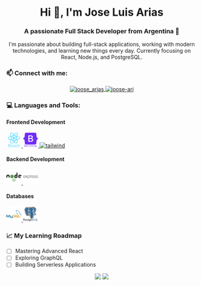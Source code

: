 <h1 align="center">Hi 👋, I'm Jose Luis Arias</h1>
<h3 align="center">A passionate Full Stack Developer from Argentina 🚀</h3>

<p align="center">
  I'm passionate about building full-stack applications, working with modern technologies, and learning new things every day. Currently focusing on React, Node.js, and PostgreSQL.
</p>

### 📫 Connect with me:
<p align="center">
  <a href="https://twitter.com/joose_arias" target="blank">
    <img align="center" src="https://img.shields.io/badge/Twitter-1DA1F2?style=for-the-badge&logo=twitter&logoColor=white" alt="joose_arias" />
  </a>
  <a href="https://linkedin.com/in/joose-ari" target="blank">
    <img align="center" src="https://img.shields.io/badge/LinkedIn-0A66C2?style=for-the-badge&logo=linkedin&logoColor=white" alt="joose-ari" />
  </a>
</p>

### 💻 Languages and Tools:

#### Frontend Development
<p align="left">
  <a href="https://reactjs.org/" target="_blank"> <img src="https://raw.githubusercontent.com/devicons/devicon/master/icons/react/react-original-wordmark.svg" alt="react" width="40" height="40"/> </a>
  <a href="https://getbootstrap.com" target="_blank"> <img src="https://raw.githubusercontent.com/devicons/devicon/master/icons/bootstrap/bootstrap-plain-wordmark.svg" alt="bootstrap" width="40" height="40"/> </a>
  <a href="https://tailwindcss.com/" target="_blank"> <img src="https://www.vectorlogo.zone/logos/tailwindcss/tailwindcss-icon.svg" alt="tailwind" width="40" height="40"/> </a>
</p>

#### Backend Development
<p align="left">
  <a href="https://nodejs.org" target="_blank"> <img src="https://raw.githubusercontent.com/devicons/devicon/master/icons/nodejs/nodejs-original-wordmark.svg" alt="nodejs" width="40" height="40"/> </a>
  <a href="https://expressjs.com" target="_blank"> <img src="https://raw.githubusercontent.com/devicons/devicon/master/icons/express/express-original-wordmark.svg" alt="express" width="40" height="40"/> </a>
</p>

#### Databases
<p align="left">
  <a href="https://www.mysql.com/" target="_blank"> <img src="https://raw.githubusercontent.com/devicons/devicon/master/icons/mysql/mysql-original-wordmark.svg" alt="mysql" width="40" height="40"/> </a>
  <a href="https://www.postgresql.org" target="_blank"> <img src="https://raw.githubusercontent.com/devicons/devicon/master/icons/postgresql/postgresql-original-wordmark.svg" alt="postgresql" width="40" height="40"/> </a>
</p>

### 📈 My Learning Roadmap
- [ ] Mastering Advanced React
- [ ] Exploring GraphQL
- [ ] Building Serverless Applications

<p align="center">
  <img height="180" src="https://github-readme-stats.vercel.app/api?username=jooseariias&show_icons=true&hide_title=true&hide=prs&count_private=true&theme=radical" />
  <img height="180" src="https://github-readme-stats.vercel.app/api/top-langs/?username=jooseariias&langs_count=8&layout=compact&theme=radical" />
</p>
